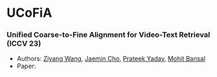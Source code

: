 # UCoFiA
### Unified Coarse-to-Fine Alignment for Video-Text Retrieval (ICCV 23)
* Authors: [Ziyang Wang](https://yui010206.github.io/), [Jaemin Cho](https://j-min.io), [Prateek Yadav](https://prateek-yadav.github.io/), [Mohit Bansal](https://www.cs.unc.edu/~mbansal/)
* Paper:
